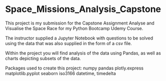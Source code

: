 # Space_Missions_Analysis_Capstone

This project is my submission for the Capstone Assignment Analyse and Visualise the Space Race for my Python Bootcamp Udemy Course.

The instructor supplied a Jupyter Notebook with questions to be solved using the data that was also supplied in the form of a csv file.

Within the project you will find analysis of the data using Pandas, as well as charts depicting subsets of the data. 

Packages used to create this project:
numpy
pandas
plotly.express
matplotlib.pyplot
seaborn
iso3166
datetime, timedelta
